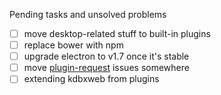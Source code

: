 Pending tasks and unsolved problems
- [ ] move desktop-related stuff to built-in plugins
- [ ] replace bower with npm
- [ ] upgrade electron to v1.7 once it's stable
- [ ] move [plugin-request](https://github.com/keeweb/keeweb/issues?utf8=%E2%9C%93&q=is%3Aopen%20is%3Aissue%20label%3Aplugin-request%20) issues somewhere
- [ ] extending kdbxweb from plugins